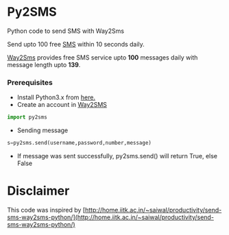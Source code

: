 # Py2SMS
Python code to send SMS with Way2Sms

Send upto 100 free [SMS](http://site24.way2sms.com/content/index.html) within 10 seconds daily.

[Way2Sms](http://site24.way2sms.com/content/index.html) provides free SMS service upto **100** messages daily with message length upto **139**. 

### Prerequisites
* Install Python3.x from [here.](https://www.python.org/)
* Create an account in [Way2SMS](www.way2sms.com/)

```python
import py2sms
```
-  Sending message

  ```python
s=py2sms.send(username,password,number,message)
  ```
* If message was sent successfully, py2sms.send() will return True, else False

# Disclaimer
This code was inspired by [http://home.iitk.ac.in/~saiwal/productivity/send-sms-way2sms-python/](http://home.iitk.ac.in/~saiwal/productivity/send-sms-way2sms-python/)
